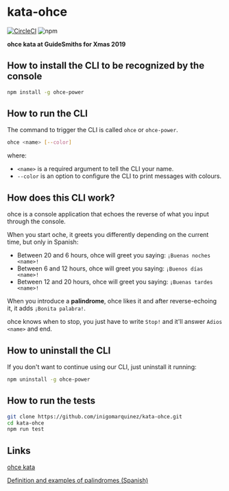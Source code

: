 # kata-ohce

[![CircleCI](https://circleci.com/gh/inigomarquinez/kata-ohce.svg?style=svg)](https://circleci.com/gh/inigomarquinez/kata-ohce)
![npm](https://img.shields.io/npm/v/ohce-power?style=plastic)

**ohce kata at GuideSmiths for Xmas 2019**

## How to install the CLI to be recognized by the console

```bash
npm install -g ohce-power
```

## How to run the CLI

The command to trigger the CLI is called `ohce` or `ohce-power`.

```bash
ohce <name> [--color]
```

where:

  - `<name>` is a required argument to tell the CLI your name.
  - `--color` is an option to configure the CLI to print messages with colours.

## How does this CLI work?

ohce is a console application that echoes the reverse of what you input through the console.

When you start oche, it greets you differently depending on the current time, but only in Spanish:
  - Between 20 and 6 hours, ohce will greet you saying: `¡Buenas noches <name>!`
  - Between 6 and 12 hours, ohce will greet you saying: `¡Buenos días <name>!`
  - Between 12 and 20 hours, ohce will greet you saying: `¡Buenas tardes <name>!`

When you introduce a **palindrome**, ohce likes it and after reverse-echoing it, it adds `¡Bonita palabra!`.

ohce knows when to stop, you just have to write `Stop!` and it'll answer `Adios <name>` and end.

## How to uninstall the CLI

If you don't want to continue using our CLI, just uninstall it running:

```bash
npm uninstall -g ohce-power
```

## How to run the tests

```bash
git clone https://github.com/inigomarquinez/kata-ohce.git
cd kata-ohce
npm run test
```

## Links

[ohce kata](https://kata-log.rocks/ohce-kata)

[Definition and examples of palindromes (Spanish)](https://es.wikipedia.org/wiki/Pal%C3%ADndromo)
